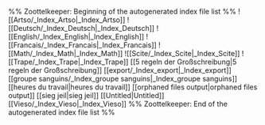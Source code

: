 %% Zoottelkeeper: Beginning of the autogenerated index file list  %%
 ![[Artso/_Index_Artso|_Index_Artso]]
 ![[Deutsch/_Index_Deutsch|_Index_Deutsch]]
 ![[English/_Index_English|_Index_English]]
 ![[Francais/_Index_Francais|_Index_Francais]]
 ![[Math/_Index_Math|_Index_Math]]
 ![[Scite/_Index_Scite|_Index_Scite]]
 ![[Trape/_Index_Trape|_Index_Trape]]
 [[5 regeln der Großschreibung|5 regeln der Großschreibung]]
 [[export/_Index_export|_Index_export]]
 [[groupe sanguins/_Index_groupe sanguins|_Index_groupe sanguins]]
 [[heures du travail|heures du travail]]
 [[orphaned files output|orphaned files output]]
 [[sieg jeil|sieg jeil]]
 [[Untitled|Untitled]]
 [[Vieso/_Index_Vieso|_Index_Vieso]]
%% Zoottelkeeper: End of the autogenerated index file list  %%
